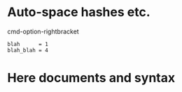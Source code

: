 # Auto-space hashes etc.

cmd-option-rightbracket

    blah      = 1
    blah_blah = 4

# Here documents and syntax

